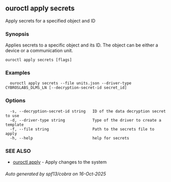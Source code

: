 ## ouroctl apply secrets

Apply secrets for a specified object and ID

### Synopsis

Applies secrets to a specific object and its ID. The object can be either a device or a communication unit.

```
ouroctl apply secrets [flags]
```

### Examples

```
  ouroctl apply secrets --file units.json --driver-type CYBROSLABS_DLMS_LN [--decryption-secret-id secret_id]
```

### Options

```
  -s, --decryption-secret-id string   ID of the data decryption secret to use
  -d, --driver-type string            Type of the driver to create a template
  -f, --file string                   Path to the secrets file to apply
  -h, --help                          help for secrets
```

### SEE ALSO

* [ouroctl apply](ouroctl_apply.md)	 - Apply changes to the system

###### Auto generated by spf13/cobra on 16-Oct-2025
